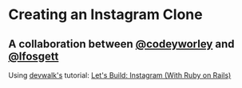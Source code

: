 # Creating an Instagram Clone
## A collaboration between [@codeyworley](https://github.com/CodeyWorley) and [@lfosgett](https://github.com/lfosgett)

Using [devwalk's](https://www.devwalks.com) tutorial: [Let's Build: Instagram (With Ruby on Rails)](https://www.devwalks.com/lets-build-instagram-in-rails-part-1/)
